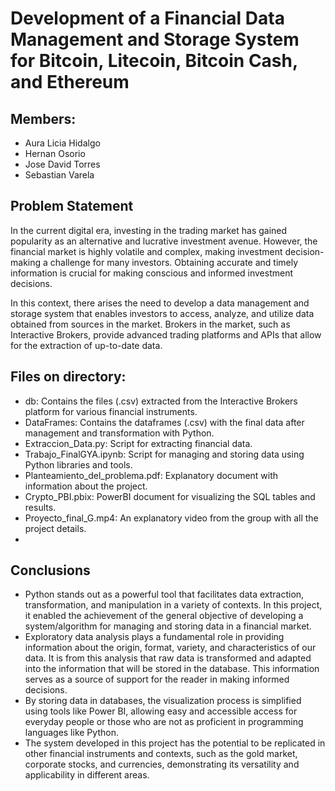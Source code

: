 # Development of a Financial Data Management and Storage System for Bitcoin, Litecoin, Bitcoin Cash, and Ethereum
## Members:
* Aura Licia Hidalgo
* Hernan Osorio
* Jose David Torres
* Sebastian Varela

## Problem Statement 
In the current digital era, investing in the trading market has gained popularity as an alternative and lucrative investment avenue. However, the financial market is highly volatile and complex, making investment decision-making a challenge for many investors. Obtaining accurate and timely information is crucial for making conscious and informed investment decisions.

In this context, there arises the need to develop a data management and storage system that enables investors to access, analyze, and utilize data obtained from sources in the market. Brokers in the market, such as Interactive Brokers, provide advanced trading platforms and APIs that allow for the extraction of up-to-date data.

## Files on directory:
* db: Contains the files (.csv) extracted from the Interactive Brokers platform for various financial instruments.
* DataFrames: Contains the dataframes (.csv) with the final data after management and transformation with Python.
* Extraccion_Data.py: Script for extracting financial data.
* Trabajo_FinalGYA.ipynb: Script for managing and storing data using Python libraries and tools.
* Planteamiento_del_problema.pdf: Explanatory document with information about the project.
* Crypto_PBI.pbix: PowerBI document for visualizing the SQL tables and results.
* Proyecto_final_G.mp4: An explanatory video from the group with all the project details.
* 

## Conclusions
* Python stands out as a powerful tool that facilitates data extraction, transformation, and manipulation in a variety of contexts. In this project, it enabled the achievement of the general objective of developing a system/algorithm for managing and storing data in a financial market.
* Exploratory data analysis plays a fundamental role in providing information about the origin, format, variety, and characteristics of our data. It is from this analysis that raw data is transformed and adapted into the information that will be stored in the database. This information serves as a source of support for the reader in making informed decisions.
* By storing data in databases, the visualization process is simplified using tools like Power BI, allowing easy and accessible access for everyday people or those who are not as proficient in programming languages like Python.
* The system developed in this project has the potential to be replicated in other financial instruments and contexts, such as the gold market, corporate stocks, and currencies, demonstrating its versatility and applicability in different areas.

